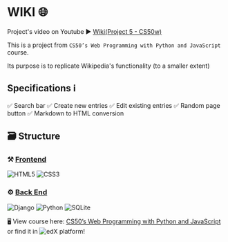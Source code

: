 # WIKI 🌐

Project's video on Youtube :arrow_forward: [Wiki(Project 5 - CS50w)](https://youtu.be/83Mw6vzEzxg)

This is a project from `CS50’s Web Programming with Python and JavaScript` course.

Its purpose is to replicate Wikipedia's functionality (to a smaller extent)

## Specifications ℹ️

:white_check_mark: Search bar
:white_check_mark: Create new entries
:white_check_mark: Edit existing entries
:white_check_mark: Random page button
:white_check_mark: Markdown to HTML conversion

## :card_file_box: Structure

### :hammer_and_pick: <u>Frontend</u>

![HTML5](https://img.shields.io/badge/html5-%23E34F26.svg?style=for-the-badge&logo=html5&logoColor=white) ![CSS3](https://img.shields.io/badge/css3-%231572B6.svg?style=for-the-badge&logo=css3&logoColor=white)

### :gear: <u>Back End</u>

![Django](https://img.shields.io/badge/django-%23092E20.svg?style=for-the-badge&logo=django&logoColor=white) ![Python](https://img.shields.io/badge/python-3670A0?style=for-the-badge&logo=python&logoColor=ffdd54) ![SQLite](https://img.shields.io/badge/sqlite-%2307405e.svg?style=for-the-badge&logo=sqlite&logoColor=white)

🖥️ View course here: [CS50’s Web Programming with Python and JavaScript](https://cs50.harvard.edu/web/2020/)
or find it in ![edX](https://img.shields.io/badge/edX-%2302262B.svg?style=for-the-badge&logo=edX&logoColor=white) platform!
